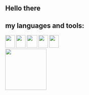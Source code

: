 ## Hello there 

## **my languages ​​and tools:**  
<img loading="lazy" src="https://cdn.jsdelivr.net/gh/devicons/devicon/icons/html5/html5-original.svg" width="30" height="40"/>
<img loading="lazy" src="https://cdn.jsdelivr.net/gh/devicons/devicon/icons/css3/css3-original.svg" width="30" height="40"/>
<img loading="lazy" src="https://cdn.jsdelivr.net/gh/devicons/devicon/icons/java/java-original.svg" width="33" height="40"/>
<img loading="lazy" src="https://cdn.jsdelivr.net/gh/devicons/devicon/icons/javascript/javascript-original.svg" width="30" height="40"/>
<img loading="lazy" src="https://cdn.jsdelivr.net/gh/devicons/devicon/icons/c/c-original.svg" width="30" height="40"/>


<div>
<a href="https://github.com/seu-usuário-aqui">
<img loading="lazy" height="130em" src="https://github-readme-stats.vercel.app/api/top-langs/?username=paolajulie&layout=compact&langs_count=7&theme=dracula"/>
</div>

<!--
**paolajulie/paolajulie** is a ✨ _special_ ✨ repository because its `README.md` (this file) appears on your GitHub profile.

Here are some ideas to get you started:

- 🔭 I’m currently working on ...
-  ...
- 👯 I’m looking to collaborate on ...
- 🤔 I’m looking for help with ...
- 💬 Ask me about ...
- 📫 How to reach me: ...
- 😄 Pronouns: ...
- ⚡ Fun fact: ...
-->
